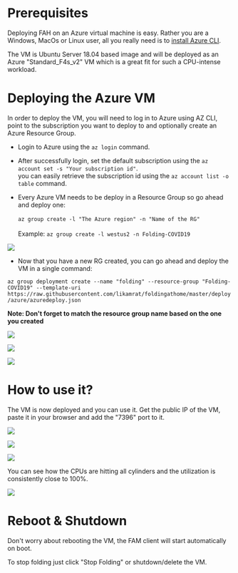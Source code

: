 # Prerequisites

Deploying FAH on an Azure virtual machine is easy. Rather you are a Windows, MacOs or Linux user, all you really need is to [install Azure CLI](https://docs.microsoft.com/en-us/cli/azure/install-azure-cli?view=azure-cli-latest). 

The VM is Ubuntu Server 18.04 based image and will be deployed as an Azure "Standard_F4s_v2" VM which is a great fit for such a CPU-intense workload. 

# Deploying the Azure VM

In order to deploy the VM, you will need to log in to Azure using AZ CLI, point to the subscription you want to deploy to and optionally create an Azure Resource Group.

* Login to Azure using the ```az login``` command.

* After successfully login, set the default subscription using the ```az account set -s "Your subscription id"```.<br> you can easily retrieve the subscription id using the ```az account list -o table``` command. 

* Every Azure VM needs to be deploy in a Resource Group so go ahead and deploy one: <br>   
```az group create -l "The Azure region" -n "Name of the RG"``` <br>   
Example: ```az group create -l westus2 -n Folding-COVID19```

![](../img/Azure/rg_01.png)

* Now that you have a new RG created, you can go ahead and deploy the VM in a single command: <br>

```az group deployment create --name "folding" --resource-group "Folding-COVID19" --template-uri https://raw.githubusercontent.com/likamrat/foldingathome/master/deploy/azure/azuredeploy.json```

**Note: Don't forget to match the resource group name based on the one you created**

![](../img/Azure/az_01.png)

![](../img/Azure/az_02.png)

![](../img/Azure/az_03.png)

# How to use it?

The VM is now deployed and you can use it. Get the public IP of the VM, paste it in your browser and add the "7396" port to it. 

![](../img/Azure/deployed_01.png)

![](../img/Azure/deployed_02.png)

![](../img/Azure/deployed_03.png)

You can see how the CPUs are hitting all cylinders and the utilization is consistently close to 100%. 

![](../img/Azure/perf_01.png)

# Reboot & Shutdown

Don't worry about rebooting the VM, the FAM client will start automatically on boot. 

To stop folding just click "Stop Folding" or shutdown/delete the VM. 
